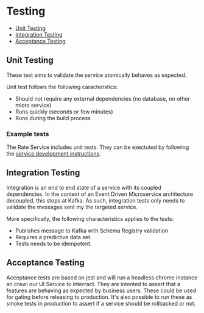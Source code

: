 # Testing

* [Unit Testing](#unit-testing)
* [Integration Testing](#integration-testing)
* [Acceptance Testing](#acceptance-testing)

## Unit Testing

These test aims to validate the service atomically behaves as expected.

Unit test follows the following caracteristics:

* Should not require any external dependencies (no database, no other micro service)
* Runs quickly (seconds or few minutes)
* Runs during the build process

### Example tests

The Rate Service includes unit tests. They can be exectuted by following the [service development instructions](dev/rate-service.md#build).

## Integration Testing

Integration is an end to end state of a service with its coupled dependencies. In the context of an Event Driven Microservice architecture decoupled, this stops at Kafka. As such, integration tests only needs to validate the messages sent my the targeted service. 

More specifically, the following characteristics applies to the tests:

* Publishes message to Kafka with Schema Registry validation
* Requires a predictive data set.
* Tests needs to be idempotent.

## Acceptance Testing

Acceptance tests are based on jest and will run a headless chrome instance an crawl our UI Service to interract. They are intented to assert that a features are behaving as expected by business users. These could be used for gating before releasing to production. It's also possible to run these as smoke tests in production to assert if a service should be rollbacked or not.
